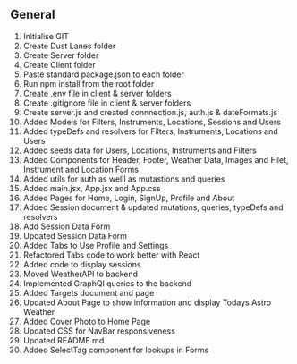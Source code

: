 ## General
1. Initialise GIT
2. Create Dust Lanes folder
3. Create Server folder
4. Create Client folder
5. Paste standard package.json to each folder
6. Run npm install from the root folder
7. Create .env file in client & server folders
8. Create .gitignore file in client & server folders
9. Create server.js and created connnection.js, auth.js & dateFormats.js
10. Added Models for Filters, Instruments, Locations, Sessions and Users
11. Added typeDefs and resolvers for Filters, Instruments, Locations and Users
12. Added seeds data for Users, Locations, Instruments and Filters
13. Added Components for Header, Footer, Weather Data, Images and Filet, Instrument and Location Forms
14. Added utils for auth as welll as mutastions and queries
15. Added main.jsx, App.jsx and App.css
16. Added Pages for Home, Login, SignUp, Profile and About
17. Added Session document & updated mutations, queries, typeDefs and resolvers
18. Add Session Data Form
19. Updated Session Data Form
20. Added Tabs to Use Profile and Settings
21. Refactored Tabs code to work better with React
22. Added code to display sessions
23. Moved WeatherAPI to backend
24. Implemented GraphQl queries to the backend
25. Added Targets document and page
26. Updated About Page to show information and display Todays Astro Weather
27. Added Cover Photo to Home Page
28. Updated CSS for NavBar responsiveness
29. Updated README.md
30. Added SelectTag component for lookups in Forms
